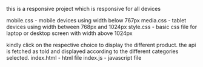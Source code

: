 this is a responsive project which is responsive for all devices

mobile.css - mobile devices using width below 767px
media.css - tablet devices using width between 768px and 1024px
style.css - basic css file for laptop or desktop screen with width above 1024px

kindly click on the respective choice to display the different product.
the api is fetched as told and displayed according to the different categories selected.
index.html - html file
index.js - javascript file